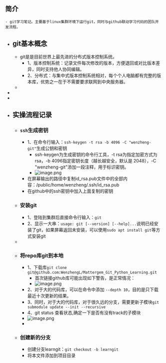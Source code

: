 ## 简介
	- git学习笔记。主要基于linux集群环境下运行git，同时与github联动学习代码的团队开发流程。
- ## git基本概念
	- git是是目前世界上最先进的分布式版本控制系统。
		- 1、版本控制系统：记录文件每次修改的版本，方便退回或对比版本差异，同时支持他人协同编辑。
		- 2、分布式：与集中式版本控制系统相对，每个个人电脑都有完整的版本库，优势之一在于不需要要求联网到中央服务器。
	-
-
-
- ## 实操流程记录
	- ### `ssh`生成密钥
		- 1、在命令行输入：`ssh-keygen -t rsa -b 4096 -C "wenzheng-git"`生成公钥和密钥
			- ssh-keygen为生成密钥的命令行工具，-t rsa为指定加密方式为rsa，-b 4096指定密钥长度（越长越安全，默认是 2048），-C "wenzheng-git"添加一段注释，用于标识密钥。
			- ![image.png](../assets/image_1747214815093_0.png)
		- 在屏幕输出的路径中复制id_rsa.pub文件中的全部内容：/public/home/wenzheng/.ssh/id_rsa.pub
		- 在github中的ssh密钥中加入上面复制的密钥
	- ### 安装git
		- 1、登陆到集群后直接命令行输入：`git`
		- 2、显示一大串：`usage: git [--version] [--help]...`说明已经安装了git，如果屏幕返回未安装，可以使用`sudo apt install git`等方式安装git
	-
	- ### 将repo库git到本地
		- 1、下载库`git clone git@github.com:WenzhengL/Mattergem_Git_Python_Learning.git`
			- 首次链接github库可能出现如下警告，是正常情况：
			- ![image.png](../assets/image_1747214753984_0.png)
		- 2、对于大的代码库，可以在命令中添加 `--depth 10`，目的是只下载最近十次更新的结果。
		- 3、同时，对于大的代码库，对于很久远的分支，需要更新子模块`git submodule update --init --recursive`
		- 4、git status 查看状态,确定一下是否有没有track的子模块
		- ![image.png](../assets/image_1747215518572_0.png)
		-
	- ### 创建新的分支
		- 创建分支learngit：`git checkout -b learngit`
		- 将本文件添加到项目目录